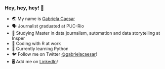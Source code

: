 ### Hey, hey, hey! 👋

- 🌏 My name is [Gabriela Caesar](https://www.gabrielacaesar.com/about/)            
- 🗣️ Journalist graduated at PUC-Rio           
- 🎲 Studying Master in data journalism, automation and data storytelling at Insper         
- 🤖 Coding with R at work                
- 🐍 Currently learning Python          
- 🐦 Follow me on Twitter [@gabrielacaesar](https://twitter.com/gabrielacaesar)!              
- 🖥️ Add me on [LinkedIn](https://www.linkedin.com/in/gabrielacaesar/)!             
